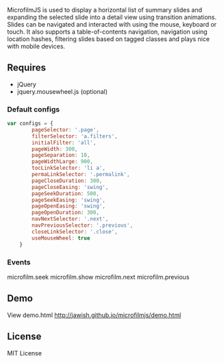 MicrofilmJS is used to display a horizontal list of summary slides and expanding the selected slide into a detail view using transition animations. Slides can be navigated and interacted with using the mouse, keyboard or touch. It also supports a table-of-contents navigation, navigation using location hashes, filtering slides based on tagged classes and plays nice with mobile devices.

## Requires
- jQuery
- jquery.mousewheel.js (optional)


### Default configs
```javascript
var configs = {
        pageSelector: '.page',
        filterSelector: 'a.filters',
        initialFilter: 'all',
        pageWidth: 300,
        pageSeparation: 10,
        pageWidthLarge: 900,
        tocLinkSelector: 'li a',
        permaLinkSelector: '.permalink',
        pageCloseDuration: 300,
        pageCloseEasing: 'swing',
        pageSeekDuration: 500,
        pageSeekEasing: 'swing',
        pageOpenEasing: 'swing',
        pageOpenDuration: 300,
        navNextSelector: '.next',
        navPreviousSelector: '.previous',
        closeLinkSelector: '.close',
        useMouseWheel: true
    }
```


### Events
microfilm.seek
microfilm.show
microfilm.next
microfilm.previous


## Demo
View demo.html http://jawish.github.io/microfilmjs/demo.html


## License
MIT License

